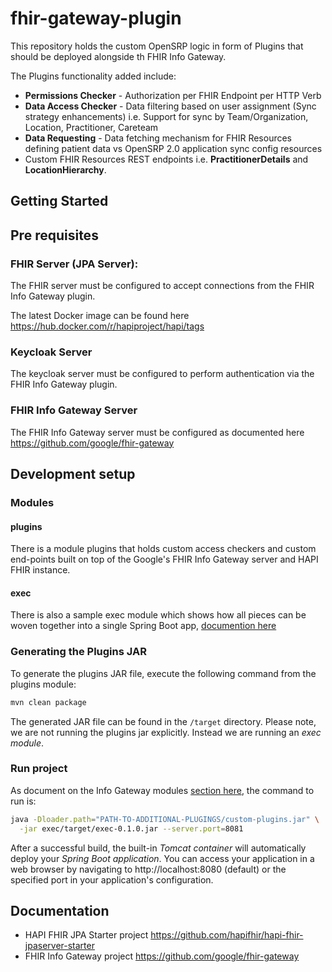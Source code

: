 # fhir-gateway-plugin

This repository holds the custom OpenSRP logic in form of Plugins that should be
deployed alongside th FHIR Info Gateway.

The Plugins functionality added include:

- **Permissions Checker** - Authorization per FHIR Endpoint per HTTP Verb
- **Data Access Checker** - Data filtering based on user assignment (Sync
  strategy enhancements) i.e. Support for sync by Team/Organization, Location,
  Practitioner, Careteam
- **Data Requesting** - Data fetching mechanism for FHIR Resources defining
  patient data vs OpenSRP 2.0 application sync config resources
- Custom FHIR Resources REST endpoints i.e. **PractitionerDetails** and
  **LocationHierarchy**.

## Getting Started

## Pre requisites

### FHIR Server (JPA Server):

The FHIR server must be configured to accept connections from the FHIR Info
Gateway plugin.

The latest Docker image can be found here
https://hub.docker.com/r/hapiproject/hapi/tags

### Keycloak Server

The keycloak server must be configured to perform authentication via the FHIR
Info Gateway plugin.

### FHIR Info Gateway Server

The FHIR Info Gateway server must be configured as documented here
https://github.com/google/fhir-gateway

## Development setup

### Modules

#### plugins

There is a module plugins that holds custom access checkers and custom
end-points built on top of the Google's FHIR Info Gateway server and HAPI FHIR
instance.

#### exec

There is also a sample exec module which shows how all pieces can be woven
together into a single Spring Boot app,
[documention here](https://github.com/google/fhir-gateway#modules)

### Generating the Plugins JAR

To generate the plugins JAR file, execute the following command from the plugins
module:

```sh
mvn clean package
```

The generated JAR file can be found in the `/target` directory. Please note, we
are not running the plugins jar explicitly. Instead we are running an _exec
module_.

### Run project

As document on the Info Gateway modules
[section here](https://github.com/google/fhir-gateway#modules), the command to
run is:

```sh
java -Dloader.path="PATH-TO-ADDITIONAL-PLUGINGS/custom-plugins.jar" \
  -jar exec/target/exec-0.1.0.jar --server.port=8081
```

After a successful build, the built-in _Tomcat container_ will automatically
deploy your _Spring Boot application_. You can access your application in a web
browser by navigating to http://localhost:8080 (default) or the specified port
in your application's configuration.

## Documentation

- HAPI FHIR JPA Starter project
  https://github.com/hapifhir/hapi-fhir-jpaserver-starter
- FHIR Info Gateway project https://github.com/google/fhir-gateway
